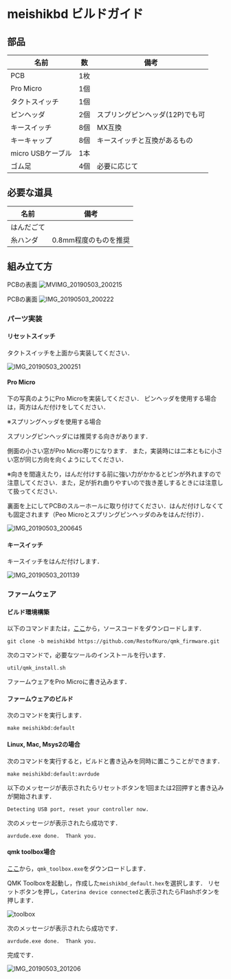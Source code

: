# meishikbd ビルドガイド


## 部品


| 名前 | 数 | 備考 |
| ---- | ---- | --- |
| PCB | 1枚 | |
| Pro Micro | 1個 | |
| タクトスイッチ | 1個 | |
| ピンヘッダ | 2個 | スプリングピンヘッダ(12P)でも可 |
| キースイッチ | 8個 | MX互換 |
| キーキャップ | 8個 | キースイッチと互換があるもの |
| micro USBケーブル | 1本 | |
| ゴム足 | 4個 | 必要に応じて |

## 必要な道具

| 名前 | 備考 |
| ---- | ---- |
| はんだごて |  |
| 糸ハンダ | 0.8mm程度のものを推奨 |



## 組み立て方
PCBの表面
![MVIMG_20190503_200215](https://user-images.githubusercontent.com/49835946/57136455-e6e2b180-6de7-11e9-9d0a-3a107b5debde.jpg)

PCBの裏面
![IMG_20190503_200222](https://user-images.githubusercontent.com/49835946/57136486-fcf07200-6de7-11e9-994e-f9ff64347db4.jpg)
### パーツ実装

#### リセットスイッチ

タクトスイッチを上面から実装してください．

![IMG_20190503_200251](https://user-images.githubusercontent.com/49835946/57136500-07127080-6de8-11e9-9ef6-5e733482274c.jpg)


#### Pro Micro

下の写真のようにPro Microを実装してください．
ピンヘッダを使用する場合は，両方はんだ付けをしてください．

※スプリングヘッダを使用する場合  

スプリングピンヘッダには推奨する向きがあります．

側面の小さい窓がPro Micro寄りになります．
また，実装時には二本ともに小さい窓が同じ方向を向くようにしてください．

※向きを間違えたり，はんだ付けする前に強い力がかかるとピンが外れますので注意してください．また，足が折れ曲りやすいので抜き差しするときには注意して扱ってください．

裏面を上にしてPCBのスルーホールに取り付けてください．はんだ付けしなくても固定されます（Peo Microとスプリングピンヘッダのみをはんだ付け）．

![IMG_20190503_200645](https://user-images.githubusercontent.com/49835946/57136511-10034200-6de8-11e9-91f5-9c09cd50a049.jpg)



#### キースイッチ

キースイッチをはんだ付けします．

![IMG_20190503_201139](https://user-images.githubusercontent.com/49835946/57136535-1abdd700-6de8-11e9-82d2-515f58066e03.jpg)

### ファームウェア
#### ビルド環境構築
以下のコマンドまたは，[ここ](https://github.com/RestofKuro/qmk_firmware/tree/meishikbd)から，ソースコードをダウンロードします．
```
git clone -b meishikbd https://github.com/RestofKuro/qmk_firmware.git
```
次のコマンドで，必要なツールのインストールを行います．
```
util/qmk_install.sh
```
ファームウェアをPro Microに書き込みます．
#### ファームウェアのビルド
次のコマンドを実行します．
```
make meishikbd:default
```
#### Linux, Mac, Msys2の場合
次のコマンドを実行すると，ビルドと書き込みを同時に置こうことができます．

```
make meishikbd:default:avrdude
```
以下のメッセージが表示されたらリセットボタンを1回または2回押すと書き込みが開始されます．
```
Detecting USB port, reset your controller now.
```
次のメッセージが表示されたら成功です．
```
avrdude.exe done.  Thank you.
```
#### qmk toolbox場合
[ここ](https://github.com/qmk/qmk_toolbox/releases)から，`qmk_toolbox.exe`をダウンロードします．

QMK Toolboxを起動し，作成した`meishikbd_default.hex`を選択します．
リセットボタンを押し，`Caterina device connected`と表示されたらFlashボタンを押します．

![toolbox](https://user-images.githubusercontent.com/49835946/57139330-f5cd6200-6def-11e9-8e7b-6228bd132607.png)

次のメッセージが表示されたら成功です．
```
avrdude.exe done.  Thank you.
```
完成です．

![IMG_20190503_201206](https://user-images.githubusercontent.com/49835946/57136553-23aea880-6de8-11e9-8399-2aab2318cee3.jpg)